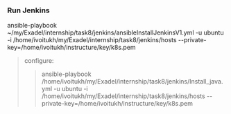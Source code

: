 ### Run Jenkins
ansible-playbook ~/my/Exadel/internship/task8/jenkins/ansibleInstallJenkinsV1.yml -u ubuntu -i /home/ivoitukh/my/Exadel/internship/task8/jenkins/hosts --private-key=/home/ivoitukh/instructure/key/k8s.pem

> configure:
>> ansible-playbook /home/ivoitukh/my/Exadel/internship/task8/jenkins/Install_java.yml -u ubuntu -i /home/ivoitukh/my/Exadel/internship/task8/jenkins/hosts --private-key=/home/ivoitukh/instructure/key/k8s.pem

